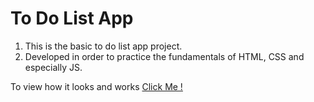 # To Do List App
1) This is the basic to do list app project.
2) Developed in order to practice the fundamentals of HTML, CSS and especially JS.


To view how it looks and works 
[Click Me !](https://js-practice-projects.vercel.app/)